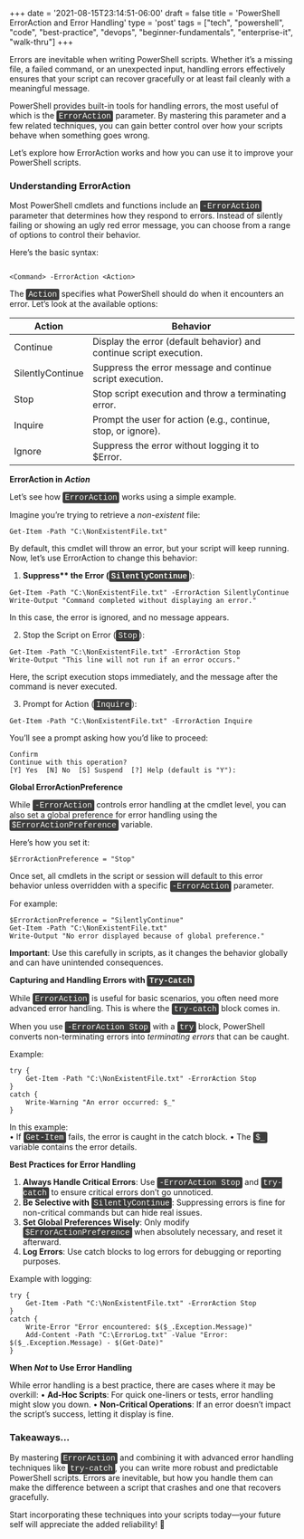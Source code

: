 +++
date = '2021-08-15T23:14:51-06:00'
draft = false
title = 'PowerShell ErrorAction and Error Handling'
type = 'post'
tags = ["tech", "powershell", "code", "best-practice", "devops", "beginner-fundamentals", "enterprise-it", "walk-thru"]
+++

<style>

/* Style for inline monospace text */
.mono {
    font-family: 'Courier New', Courier, monospace; /* Monospace font */
    background-color: #f0f0f0;        /* Light background to highlight */
    padding: 2px 4px;                  /* Padding around text */
    border-radius: 3px;                /* Rounded corners */
}

/* Dark mode overrides */

    .mono {
        background-color: #3c3c3c;     /* Darker background for inline code */
        color: #f8f8f2;                /* Light text */
    }
}

/* Optional: Light mode overrides (for explicitness) */

    .mono {
        background-color: #f0f0f0;     /* Light background */
        color: #333;                   /* Dark text */
    }
}
</style>

Errors are inevitable when writing PowerShell scripts. Whether it’s a missing file, a failed command, or an unexpected input, handling errors effectively ensures that your script can recover gracefully or at least fail cleanly with a meaningful message.<br />

PowerShell provides built-in tools for handling errors, the most useful of which is the <span class="mono">ErrorAction</span> parameter. By mastering this parameter and a few related techniques, you can gain better control over how your scripts behave when something goes wrong.<br />

Let’s explore how ErrorAction works and how you can use it to improve your PowerShell scripts. <br />

### Understanding ErrorAction

Most PowerShell cmdlets and functions include an <span class="mono">-ErrorAction</span> parameter that determines how they respond to errors. Instead of silently failing or showing an ugly red error message, you can choose from a range of options to control their behavior. <br />

Here’s the basic syntax: <br />

~~~

<Command> -ErrorAction <Action>

~~~

The <span class="mono">Action</span> specifies what PowerShell should do when it encounters an error. Let’s look at the available options: <br />

| Action            | Behavior                                                              |
|-------------------|-----------------------------------------------------------------------|
| Continue          | Display the error (default behavior) and continue script execution.   |
| SilentlyContinue  | Suppress the error message and continue script execution.  |
| Stop              | Stop script execution and throw a terminating error.  |
| Inquire           | Prompt the user for action (e.g., continue, stop, or ignore). |
| Ignore            | Suppress the error without logging it to $Error.    |


**ErrorAction in** ***Action*** <br />





Let’s see how <span class="mono">ErrorAction</span> works using a simple example. <br />

Imagine you’re trying to retrieve a *non-existent* file: <br />

~~~
Get-Item -Path "C:\NonExistentFile.txt"

~~~

By default, this cmdlet will throw an error, but your script will keep running. Now, let’s use ErrorAction to change this behavior:

1.  <b>Suppress** the Error (<span class="mono">SilentlyContinue</span></b>): <br />

~~~
Get-Item -Path "C:\NonExistentFile.txt" -ErrorAction SilentlyContinue
Write-Output "Command completed without displaying an error."

~~~

In this case, the error is ignored, and no message appears. <br />

2.  Stop the Script on Error (<span class="mono">Stop</span>): <br />

~~~
Get-Item -Path "C:\NonExistentFile.txt" -ErrorAction Stop
Write-Output "This line will not run if an error occurs."

~~~

Here, the script execution stops immediately, and the message after the command is never executed.<br />

3.  Prompt for Action (<span class="mono">Inquire</span>): <br />

~~~
Get-Item -Path "C:\NonExistentFile.txt" -ErrorAction Inquire

~~~

You’ll see a prompt asking how you’d like to proceed: </br >

~~~
Confirm
Continue with this operation?
[Y] Yes  [N] No  [S] Suspend  [?] Help (default is "Y"):

~~~

**Global ErrorActionPreference**

While <span class="mono">-ErrorAction</span> controls error handling at the cmdlet level, you can also set a global preference for error handling using the <span class="mono">$ErrorActionPreference</span> variable. <br />

Here’s how you set it: <br />

~~~
$ErrorActionPreference = "Stop"

~~~

Once set, all cmdlets in the script or session will default to this error behavior unless overridden with a specific <span class="mono">-ErrorAction</span> parameter.<br />

For example: <br />

~~~
$ErrorActionPreference = "SilentlyContinue"
Get-Item -Path "C:\NonExistentFile.txt"
Write-Output "No error displayed because of global preference."

~~~

**Important**: Use this carefully in scripts, as it changes the behavior globally and can have unintended consequences.

<b>Capturing and Handling Errors with <span class="mono">Try-Catch</span></b> <br />

While <span class="mono">ErrorAction</span> is useful for basic scenarios, you often need more advanced error handling. This is where the <span class="mono">try-catch</span> block comes in. <br />

When you use <span class="mono">-ErrorAction Stop</span> with a <span class="mono">try</span> block, PowerShell converts non-terminating errors into *terminating errors* that can be caught.

Example: <br />

~~~
try {
    Get-Item -Path "C:\NonExistentFile.txt" -ErrorAction Stop
}
catch {
    Write-Warning "An error occurred: $_"
}

~~~

In this example:<br />
•	If <span class="mono">Get-Item</span> fails, the error is caught in the catch block.
•	The <span class="mono">$_</span> variable contains the error details.

**Best Practices for Error Handling**
1.	<b>Always Handle Critical Errors</b>: Use  <span class="mono">-ErrorAction Stop</span> and  <span class="mono">try-catch</span> to ensure critical errors don’t go unnoticed.
2.	<b>Be Selective with</b>  <span class="mono">SilentlyContinue</span>: Suppressing errors is fine for non-critical commands but can hide real issues.
3.	<b>Set Global Preferences Wisely</b>: Only modify  <span class="mono">$ErrorActionPreference</span> when absolutely necessary, and reset it afterward.
4.	**Log Errors**: Use catch blocks to log errors for debugging or reporting purposes.

Example with logging: <br />

~~~
try {
    Get-Item -Path "C:\NonExistentFile.txt" -ErrorAction Stop
}
catch {
    Write-Error "Error encountered: $($_.Exception.Message)"
    Add-Content -Path "C:\ErrorLog.txt" -Value "Error: $($_.Exception.Message) - $(Get-Date)"
}

~~~

**When *Not* to Use Error Handling**

While error handling is a best practice, there are cases where it may be overkill:
•	**Ad-Hoc Scripts**: For quick one-liners or tests, error handling might slow you down.
•	**Non-Critical Operations**: If an error doesn’t impact the script’s success, letting it display is fine.

### Takeaways...

By mastering <span class="mono">ErrorAction</span> and combining it with advanced error handling techniques like <span class="mono">try-catch</span>, you can write more robust and predictable PowerShell scripts. Errors are inevitable, but how you handle them can make the difference between a script that crashes and one that recovers gracefully. <br />

Start incorporating these techniques into your scripts today—your future self will appreciate the added reliability! 🚀

